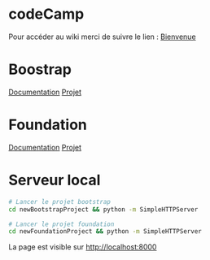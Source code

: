 codeCamp
========

Pour accéder au wiki merci de suivre le lien : <a href="https://github.com/vproust/codeCamp/wiki">Bienvenue</a>

Boostrap
========

[Documentation](http://getbootstrap.com/getting-started/)
[Projet](https://github.com/vproust/codeCamp/tree/master/newBootstrapProject)

Foundation
==========
[Documentation](http://foundation.zurb.com/docs/)
[Projet](https://github.com/vproust/codeCamp/tree/master/newFoundationProject)

Serveur local
=============
```bash
# Lancer le projet bootstrap
cd newBootstrapProject && python -m SimpleHTTPServer
```

```bash
# Lancer le projet foundation
cd newFoundationProject && python -m SimpleHTTPServer
```

La page est visible sur [http://localhost:8000](http://localhost:8000)